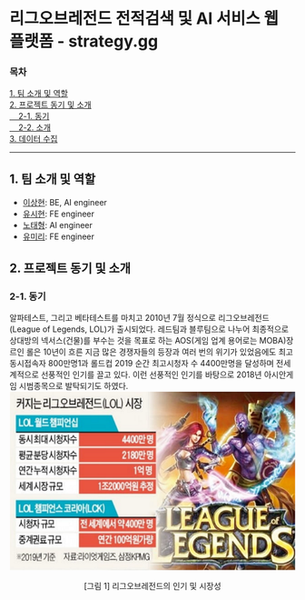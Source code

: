 <!-- <style>
  #pictag { text-align: center; }
</style> -->

# 리그오브레전드 전적검색 및 AI 서비스 웹 플랫폼 - strategy.gg
### 목차
[1. 팀 소개 및 역할](#1.-팀-소개-및-역할)<br>
[2. 프로젝트 동기 및 소개](#2.-프로젝트-동기-및-소개)<br>
[&nbsp;&nbsp;&nbsp;&nbsp;2-1. 동기](#2-1.-동기)<br>
[&nbsp;&nbsp;&nbsp;&nbsp;2-2. 소개](#2-2.-소개)<br>
[3. 데이터 수집](#3.-데이터-수집)<br>

---

## 1. 팀 소개 및 역할
- [이상현](https://github.com/DrMaemi): BE, AI engineer
- [유시현](https://github.com/yoosh199): FE engineer
- [노태형](https://github.com/dalchong2): AI engineer
- [유미리](https://github.com/MiiiRiii): FE engineer<br>

## 2. 프로젝트 동기 및 소개
### 2-1. 동기
알파테스트, 그리고 베타테스트를 마치고 2010년 7월 정식으로 리그오브레전드(League of Legends, LOL)가 출시되었다. 레드팀과 블루팀으로 나누어 최종적으로 상대방의 넥서스(건물)를 부수는 것을 목표로 하는 AOS(게임 업계 용어로는 MOBA)장르인 롤은 10년이 흐른 지금 많은 경쟁자들의 등장과 여러 번의 위기가 있었음에도 최고 동시접속자 800만명1과 롤드컵 2019 순간 최고시청자 수 4400만명을 달성하며 전세계적으로 선풍적인 인기를 끌고 있다. 이런 선풍적인 인기를 바탕으로 2018년 아시안게임 시범종목으로 발탁되기도 하였다.
![그림 1](./source/[그림_1]_리그오브레전드의_인기_및_시장성.png)
<p style="text-align:center">[그림 1] 리그오브레전드의 인기 및 시장성</p>